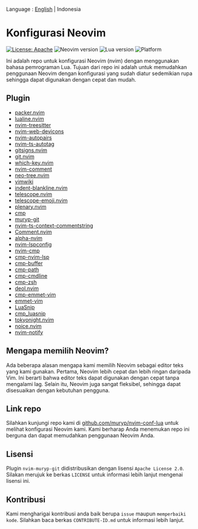 Language : [English](./README.md) | Indonesia
# Konfigurasi Neovim

[![License: Apache](https://img.shields.io/badge/License-Apache-blue.svg)](https://opensource.org/licenses/Apache-2.0)
![Neovim version](https://img.shields.io/badge/Neovim-0.8.x-green.svg)
![Lua version](https://img.shields.io/badge/Lua-5.4-yellow.svg)
![Platform](https://img.shields.io/badge/Platform-Linux%20%7C%20MacOS%20%7C%20Windows-lightgrey.svg)

Ini adalah repo untuk konfigurasi Neovim (nvim) dengan menggunakan bahasa pemrograman Lua. Tujuan dari repo ini adalah untuk memudahkan penggunaan Neovim dengan konfigurasi yang sudah diatur sedemikian rupa sehingga dapat digunakan dengan cepat dan mudah.

## Plugin
- [packer.nvim](https://github.com/wbthomason/packer.nvim)
- [lualine.nvim](https://github.com/hoob3rt/lualine.nvim)
- [nvim-treesitter](https://github.com/nvim-treesitter/nvim-treesitter)
- [nvim-web-devicons](https://github.com/kyazdani42/nvim-web-devicons)
- [nvim-autopairs](https://github.com/windwp/nvim-autopairs)
- [nvim-ts-autotag](https://github.com/windwp/nvim-ts-autotag)
- [gitsigns.nvim](https://github.com/lewis6991/gitsigns.nvim)
- [git.nvim](https://github.com/TimUntersberger/neogit)
- [which-key.nvim](https://github.com/folke/which-key.nvim)
- [nvim-comment](https://github.com/terrortylor/nvim-comment)
- [neo-tree.nvim](https://github.com/kyazdani42/nvim-tree.lua)
- [vimwiki](https://github.com/vimwiki/vimwiki)
- [indent-blankline.nvim](https://github.com/lukas-reineke/indent-blankline.nvim)
- [telescope.nvim](https://github.com/nvim-telescope/telescope.nvim)
- [telescope-emoji.nvim](https://github.com/rockerBOO/telescope-emoji.nvim)
- [plenary.nvim](https://github.com/nvim-lua/plenary.nvim)
- [cmp](https://github.com/hrsh7th/nvim-cmp)
- [muryp-git](https://github.com/muryp/muryp-git.nvim)
- [nvim-ts-context-commentstring](https://github.com/JoosepAlviste/nvim-ts-context-commentstring)
- [Comment.nvim](https://github.com/numToStr/Comment.nvim)
- [alpha-nvim](https://github.com/goolord/alpha-nvim)
- [nvim-lspconfig](https://github.com/neovim/nvim-lspconfig)
- [nvim-cmp](https://github.com/hrsh7th/nvim-cmp)
- [cmp-nvim-lsp](https://github.com/hrsh7th/cmp-nvim-lsp)
- [cmp-buffer](https://github.com/hrsh7th/cmp-buffer)
- [cmp-path](https://github.com/hrsh7th/cmp-path)
- [cmp-cmdline](https://github.com/hrsh7th/cmp-cmdline)
- [cmp-zsh](https://github.com/hrsh7th/cmp-zsh)
- [deol.nvim](https://github.com/Shatur/neovim-deol)
- [cmp-emmet-vim](https://github.com/hrsh7th/cmp-emmet-vim)
- [emmet-vim](https://github.com/mattn/emmet-vim)
- [LuaSnip](https://github.com/L3MON4D3/LuaSnip)
- [cmp_luasnip](https://github.com/saadparwaiz1/cmp_luasnip)
- [tokyonight.nvim](https://github.com/folke/tokyonight.nvim)
- [noice.nvim](https://github.com/agni-nuxt/noice.nvim)
- [nvim-notify](https://github.com/rcarriga/nvim-notify)

## Mengapa memilih Neovim?

Ada beberapa alasan mengapa kami memilih Neovim sebagai editor teks yang kami gunakan. Pertama, Neovim lebih cepat dan lebih ringan daripada Vim. Ini berarti bahwa editor teks dapat digunakan dengan cepat tanpa mengalami lag. Selain itu, Neovim juga sangat fleksibel, sehingga dapat disesuaikan dengan kebutuhan pengguna.

## Link repo

Silahkan kunjungi repo kami di [github.com/muryp/nvim-conf-lua](https://github.com/muryp/nvim-conf-lua) untuk melihat konfigurasi Neovim kami. Kami berharap Anda menemukan repo ini berguna dan dapat memudahkan penggunaan Neovim Anda.

## Lisensi
Plugin `nvim-muryp-git` didistribusikan dengan lisensi `Apache License 2.0`. Silakan merujuk ke berkas `LICENSE` untuk informasi lebih lanjut mengenai lisensi ini.

## Kontribusi
Kami mengharigai kontribusi anda baik berupa `issue` maupun `memperbaiki kode`. Silahkan baca berkas `CONTRIBUTE-ID.md` untuk informasi lebih lanjut.

